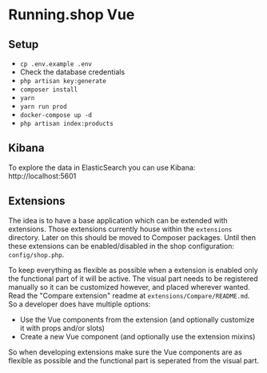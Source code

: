 # Running.shop Vue

## Setup

- `cp .env.example .env`
- Check the database credentials
- `php artisan key:generate`
- `composer install`
- `yarn`
- `yarn run prod`
- `docker-compose up -d`
- `php artisan index:products`

## Kibana

To explore the data in ElasticSearch you can use Kibana: http://localhost:5601

## Extensions

The idea is to have a base application which can be extended with extensions. Those extensions currently house within the `extensions` directory. Later on this should be moved to Composer packages. Until then these extensions can be enabled/disabled in the shop configuration: `config/shop.php`.

To keep everything as flexible as possible when a extension is enabled only the functional part of it will be active. The visual part needs to be registered manually so it can be customized however, and placed wherever wanted. Read the "Compare extension" readme at `extensions/Compare/README.md`. So a developer does have multiple options:

- Use the Vue components from the extension (and optionally customize it with props and/or slots)
- Create a new Vue component (and optionally use the extension mixins)

So when developing extensions make sure the Vue components are as flexible as possible and the functional part is seperated from the visual part.
